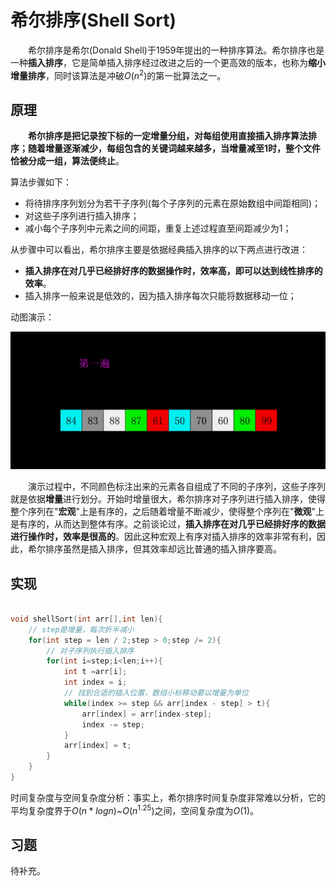# 希尔排序(Shell Sort)

&emsp;&emsp;希尔排序是希尔(Donald Shell)于1959年提出的一种排序算法。希尔排序也是一种**插入排序**，它是简单插入排序经过改进之后的一个更高效的版本，也称为**缩小增量排序**，同时该算法是冲破$O(n^2)$的第一批算法之一。

## 原理

&emsp;&emsp;**希尔排序是把记录按下标的一定增量分组，对每组使用直接插入排序算法排序；随着增量逐渐减少，每组包含的关键词越来越多，当增量减至1时，整个文件恰被分成一组，算法便终止**。

算法步骤如下：

- 将待排序序列划分为若干子序列(每个子序列的元素在原始数组中间距相同)；
- 对这些子序列进行插入排序；
- 减小每个子序列中元素之间的间距，重复上述过程直至间距减少为1；

从步骤中可以看出，希尔排序主要是依据经典插入排序的以下两点进行改进：

- **插入排序在对几乎已经排好序的数据操作时，效率高，即可以达到线性排序的效率**。
- 插入排序一般来说是低效的，因为插入排序每次只能将数据移动一位；

动图演示：

![](./imags/shellSort_1.gif)

&emsp;&emsp;演示过程中，不同颜色标注出来的元素各自组成了不同的子序列，这些子序列就是依据**增量**进行划分。开始时增量很大，希尔排序对子序列进行插入排序，使得整个序列在"**宏观**"上是有序的，之后随着增量不断减少，使得整个序列在"**微观**"上是有序的，从而达到整体有序。之前谈论过，**插入排序在对几乎已经排好序的数据进行操作时，效率是很高的**。因此这种宏观上有序对插入排序的效率非常有利，因此，希尔排序虽然是插入排序，但其效率却远比普通的插入排序要高。

## 实现

```C++

void shellSort(int arr[],int len){
    // step是增量，每次折半减小
    for(int step = len / 2;step > 0;step /= 2){
        // 对子序列执行插入排序
        for(int i=step;i<len;i++){
            int t =arr[i];
            int index = i;
            // 找到合适的插入位置，数组小标移动要以增量为单位
            while(index >= step && arr[index - step] > t){
                arr[index] = arr[index-step];
                index -= step;
            }
            arr[index] = t;
        }
    }
}
```

时间复杂度与空间复杂度分析：事实上，希尔排序时间复杂度非常难以分析，它的平均复杂度界于$O(n*logn)$~$O(n^{1.25})$之间，空间复杂度为$O(1)$。

## 习题

待补充。
